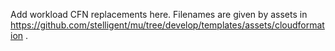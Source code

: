 Add workload CFN replacements here. Filenames are given by assets in https://github.com/stelligent/mu/tree/develop/templates/assets/cloudformation .